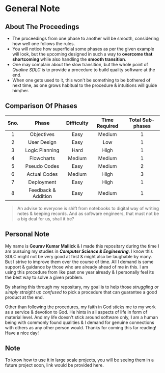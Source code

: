 # General Note
## About The Proceedings
- The proceedings from one phase to another will be smooth, considering how well one follows the rules.
- You will notice how superficial some phases as per the given example will look, but the upcoming designed in such a way to **overcome that shortcoming** while also handling the **smooth transition**.
- One may complain about the slow transition, but the whole point of *Qualine SDLC* is to provide a procedure to build quality software at the end.
- When one gets used to it, this won't be something to be bothered of next time, as one grows habitual to the procedure & intuitions will guide him/her.

## Comparison Of Phases
|Sno.|Phase|Difficulty|Time Required|Total Sub-phases|
|:-------------:|:-------------:|:-------------:|:-------------:|:-------------:|
|1|Objectives|Easy|Medium|1|
|2|User Design|Easy|Low|1|
|3|Logic Planning|Hard|High|1|
|4|Flowcharts|Medium|Medium|1|
|5|Pseudo Codes|Easy|Medium|2|
|6|Actual Codes|Medium|High|3|
|7|Deployment|Easy|High|1|
|8|Feedback & Addition|Easy|Medium|1|

> An advise to everyone is shift from notebooks to digital way of writing notes & keeping records. And as software engineers, that must not be a big deal for us, shall it be?

## Personal Note
My name is **Gourav Kumar Mallick** & I made this repositary during the time I am pursuing my studies in ***Computer Science & Engineering***. I know this SDLC might not be very good at first & might also be laughable by many. But I strive to improve them over the course of time. All I demand is some support & guidance by those who are already ahead of me in this. I am using this procedure from like past one year already & I personally feel its the best way to solve a given problem.

By sharing this through my repositary, my goal is to help those *struggling or simply straight up confused* to pick a procedure that can guarantee a good product at the end.

Other than following the procedures, my faith in God sticks me to my work as a service & devotion to God. He hints in all aspects of life in form of material level. And my life doesn't stick around software only, I am a human being with commonly found qualities & I demand for genuine connections with others as any other person would. Thanks for coming this far reading! Have a nice day!

## Note
To know how to use it in large scale projects, you will be seeing them in a future project soon, link would be provided here.
